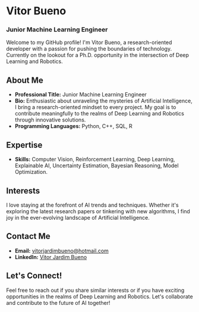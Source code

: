 # Vitor Bueno
### Junior Machine Learning Engineer

Welcome to my GitHub profile! I'm Vitor Bueno, a research-oriented developer with a passion for pushing the boundaries of technology. Currently on the lookout for a Ph.D. opportunity in the intersection of Deep Learning and Robotics.

## About Me
- **Professional Title:** Junior Machine Learning Engineer
- **Bio:** Enthusiastic about unraveling the mysteries of Artificial Intelligence, I bring a research-oriented mindset to every project. My goal is to contribute meaningfully to the realms of Deep Learning and Robotics through innovative solutions.
- **Programming Languages:** Python, C++, SQL, R

## Expertise
- **Skills:** Computer Vision, Reinforcement Learning, Deep Learning, Explainable AI, Uncertainty Estimation, Bayesian Reasoning, Model Optimization.

## Interests
I love staying at the forefront of AI trends and techniques. Whether it's exploring the latest research papers or tinkering with new algorithms, I find joy in the ever-evolving landscape of Artificial Intelligence.

## Contact Me
- **Email:** vitorjardimbueno@hotmail.com
- **LinkedIn:** [Vitor Jardim Bueno](https://www.linkedin.com/in/vitor-jardim-bueno/)

## Let's Connect!
Feel free to reach out if you share similar interests or if you have exciting opportunities in the realms of Deep Learning and Robotics. Let's collaborate and contribute to the future of AI together!
